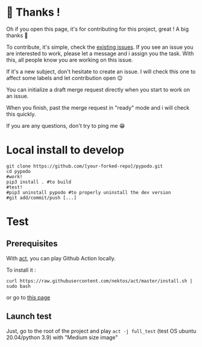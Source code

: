 # 🙏 Thanks !

Oh if you open this page, it's for contributing for this project, great ! A big thanks 🙏

To contribute, it's simple, check the [existing issues](https://github.com/thib1984/pypodo/issues). If you see an issue you are interested to work, please let a message and i assign you the task. With this, all people know you are working on this issue.

If it's a new subject, don't hesitate to create an issue. I will check this one to affect some labels and let contribution open 😉

You can initialize a draft merge request directly when you start to work on an issue.

When you finish, past the merge request in "ready" mode and i will check this quickly.

If you are any questions, don't try to ping me 😁

# Local install to develop

```
git clone https://github.com/[your-forked-repo]/pypodo.git
cd pypodo 
#work!
pip3 install . #to build
#test!
#pip3 uninstall pypodo #to properly uninstall the dev version
#git add/commit/push [...]
``` 
# Test

## Prerequisites

With [act](https://github.com/nektos/act), you can play Github Action locally.

To install it :
```
curl https://raw.githubusercontent.com/nektos/act/master/install.sh | sudo bash
```
or go to [this page](https://github.com/nektos/act#installation)

## Launch test

Just, go to the root of the project and play ``act -j full_test`` (test OS ubuntu 20.04/python 3.9) with  "Medium size image"
